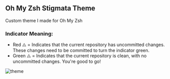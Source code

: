 ## Oh My Zsh Stigmata Theme

Custom theme I made for Oh My Zsh 

### Indicator Meaning:

- Red ⨺ = Indicates that the current repository has uncommitted changes. These changes need to be committed to turn the indicator green.
- Green ⨺ = Indicates that the current repository is clean, with no uncommitted changes. You're good to go!

![theme](https://github.com/VLtim43/stigmata.zsh-theme/assets/69370181/df1871b1-c81a-4fe5-bfb4-1f010e186aa3)
